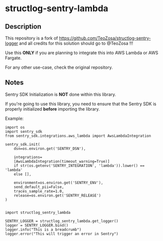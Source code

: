 # structlog-sentry-lambda

## Description
This repository is a fork of https://github.com/TeoZosa/structlog-sentry-logger
and all credits for this solution should go to
@TeoZosa !!!

Use this **ONLY** if you are planning to integrate this
into AWS Lambda or AWS Fargate.

For any other use-case, check the original repository.

## Notes

Sentry SDK Initialization is **NOT** done within this library.

If you're going to use this library, you need to ensure that the
Sentry SDK is properly initialized **before** importing
the library.

Example:

```shell
import os
import sentry_sdk
from sentry_sdk.integrations.aws_lambda import AwsLambdaIntegration

sentry_sdk.init(
    dsn=os.environ.get('SENTRY_DSN'),

    integrations=
    [AwsLambdaIntegration(timeout_warning=True)]
    if str(os.getenv('SENTRY_INTEGRATION', 'lambda')).lower() == 'lambda'
    else [],

    environment=os.environ.get('SENTRY_ENV'),
    send_default_pii=False,
    traces_sample_rate=1.0,
    release=os.environ.get('SENTRY_RELEASE')
)


import structlog_sentry_lambda

SENTRY_LOGGER = structlog_sentry_lambda.get_logger()
logger = SENTRY_LOGGER.bind()
logger.info("This is a breadcrumb")
logger.error("This will trigger an error in Sentry")
```
